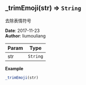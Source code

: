 ## \_trimEmoji(str) ⇒ <code>String</code>
<p>去除表情符号</p>

**Date**: 2017-11-23  
**Author**: liumouliang  

| Param | Type |
| --- | --- |
| str | <code>String</code> | 

**Example**  
```javascript
_trimEmoji(str)
```
